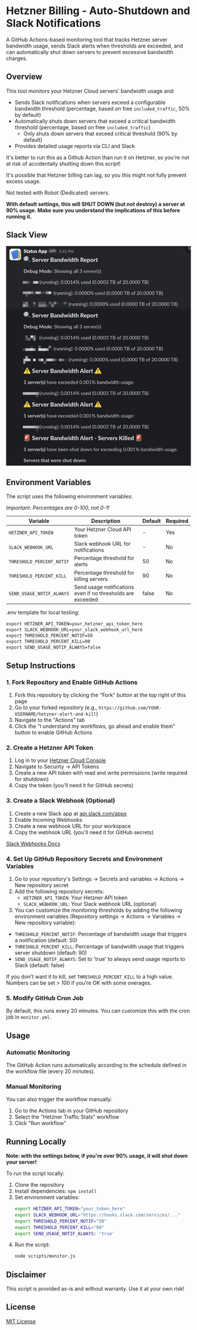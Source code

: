 # Hetzner Billing - Auto-Shutdown and Slack Notifications

A GitHub Actions-based monitoring tool that tracks Hetzner server bandwidth usage, sends Slack alerts when thresholds are exceeded, and can automatically shut down servers to prevent excessive bandwidth charges.

## Overview

This tool monitors your Hetzner Cloud servers' bandwidth usage and:
- Sends Slack notifications when servers exceed a configurable bandwidth threshold (percentage, based on free `included_traffic`, 50% by default)
- Automatically shuts down servers that exceed a critical bandwidth threshold (percentage, based on free `included_traffic`)
  - Only shuts down servers that exceed critical threshold (90% by default)
- Provides detailed usage reports via CLI and Slack

It's better to run this as a Github Action than run it on Hetzner, so you're not at risk of accidentally shutting down this script!

It's possible that Hetzner billing can lag, so you this might not fully prevent excess usage.

Not tested with Robot (Dedicated) servers.

**With default settings, this will SHUT DOWN (but not destroy) a server at 90% usage. Make sure you understand the implications of this before running it.**

## Slack View
![Slack](images/slack.png)

## Environment Variables

The script uses the following environment variables:

*Important: Percentages are 0-100, not 0-1!*

| Variable | Description | Default | Required |
|----------|-------------|---------|----------|
| `HETZNER_API_TOKEN` | Your Hetzner Cloud API token | - | Yes |
| `SLACK_WEBHOOK_URL` | Slack webhook URL for notifications | - | No |
| `THRESHOLD_PERCENT_NOTIF` | Percentage threshold for alerts | 50 | No |
| `THRESHOLD_PERCENT_KILL` | Percentage threshold for killing servers | 90 | No |
| `SEND_USAGE_NOTIF_ALWAYS` | Send usage notifications even if no thresholds are exceeded | false | No |

.env template for local testing:
```
export HETZNER_API_TOKEN=your_hetzner_api_token_here
export SLACK_WEBHOOK_URL=your_slack_webhook_url_here
export THRESHOLD_PERCENT_NOTIF=50
export THRESHOLD_PERCENT_KILL=90
export SEND_USAGE_NOTIF_ALWAYS=false
```
## Setup Instructions

### 1. Fork Repository and Enable GitHub Actions

1. Fork this repository by clicking the "Fork" button at the top right of this page
2. Go to your forked repository (e.g., `https://github.com/YOUR-USERNAME/hetzner-alert-and-kill`)
3. Navigate to the "Actions" tab
4. Click the "I understand my workflows, go ahead and enable them" button to enable GitHub Actions

### 2. Create a Hetzner API Token

1. Log in to your [Hetzner Cloud Console](https://console.hetzner.cloud/)
2. Navigate to Security → API Tokens
3. Create a new API token with read and write permissions (write required for shutdown)
4. Copy the token (you'll need it for GitHub secrets)

### 3. Create a Slack Webhook (Optional)

1. Create a new Slack app at [api.slack.com/apps](https://api.slack.com/apps)
2. Enable Incoming Webhooks
3. Create a new webhook URL for your workspace
4. Copy the webhook URL (you'll need it for GitHub secrets)

[Slack Webhooks Docs](https://api.slack.com/messaging/webhooks)

### 4. Set Up GitHub Repository Secrets and Environment Variables

1. Go to your repository's Settings → Secrets and variables → Actions → New repository secret
2. Add the following repository secrets:
   - `HETZNER_API_TOKEN`: Your Hetzner API token
   - `SLACK_WEBHOOK_URL`: Your Slack webhook URL (optional)
3. You can customize the monitoring thresholds by adding the following environment variables (Repository settings -> Actions -> Variables -> New repository variable):
- `THRESHOLD_PERCENT_NOTIF`: Percentage of bandwidth usage that triggers a notification (default: 50)
- `THRESHOLD_PERCENT_KILL`: Percentage of bandwidth usage that triggers server shutdown (default: 90)
- `SEND_USAGE_NOTIF_ALWAYS`: Set to 'true' to always send usage reports to Slack (default: false)

If you don't want it to kill, set `THRESHOLD_PERCENT_KILL` to a high value. Numbers can be set > 100 if you're OK with some overages.


### 5. Modify GitHub Cron Job

By default, this runs every 20 minutes. You can customize this with the cron job in `monitor.yml`.

## Usage

### Automatic Monitoring

The GitHub Action runs automatically according to the schedule defined in the workflow file (every 20 minutes).

### Manual Monitoring

You can also trigger the workflow manually:
1. Go to the Actions tab in your GitHub repository
2. Select the "Hetzner Traffic Stats" workflow
3. Click "Run workflow"

## Running Locally

**Note: with the settings below, if you're over 90% usage, it will shut down your server!**

To run the script locally:

1. Clone the repository
2. Install dependencies: `npm install`
3. Set environment variables:
   ```bash
   export HETZNER_API_TOKEN="your_token_here"
   export SLACK_WEBHOOK_URL="https://hooks.slack.com/services/..."
   export THRESHOLD_PERCENT_NOTIF="50"
   export THRESHOLD_PERCENT_KILL="90"
   export SEND_USAGE_NOTIF_ALWAYS: 'true'
   ```
4. Run the script:
   ```bash
   node scripts/monitor.js
   ```

## Disclaimer
This script is provided as-is and without warranty. Use it at your own risk!

## License

[MIT License](LICENSE)
